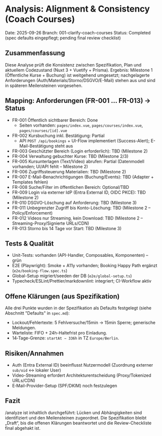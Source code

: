 # Analysis: Alignment & Consistency (Coach Courses)

Date: 2025-09-26
Branch: 001-clarify-coach-courses
Status: Completed (spec defaults eingepflegt; pending final review checklist)

## Zusammenfassung

Diese Analyse prüft die Konsistenz zwischen Spezifikation, Plan und aktuellem Codezustand (Nuxt 3 + Vuetify + Prisma). Ergebnis: Milestone 1 (Öffentliche Kurse + Buchung) ist weitgehend umgesetzt; nachgelagerte Anforderungen (Auth/Materials/Storno/DSGVO/E-Mail) stehen aus und sind in späteren Meilensteinen vorgesehen.

## Mapping: Anforderungen (FR-001 … FR-013) → Status

- FR-001 Öffentlich sichtbarer Bereich: Done
  - Seiten vorhanden: `pages/index.vue`, `pages/courses/index.vue`, `pages/courses/[id].vue`
- FR-002 Kursbuchung inkl. Bestätigung: Partial
  - API `POST /api/bookings` + UI-Flow implementiert (Success-Alert); E-Mail-Bestätigung steht aus
- FR-003 Geschützter Bereich (Login erforderlich): TBD (Milestone 2)
- FR-004 Verwaltung gebuchter Kurse: TBD (Milestone 2/3)
- FR-005 Kursunterlagen (Text/Video) abrufen: Partial (Datenmodell vorhanden; UI/API fehlt – Milestone 2)
- FR-006 Zugriffssteuerung Materialien: TBD (Milestone 2)
- FR-007 E-Mail-Benachrichtigungen (Buchung/Events): TBD (Adapter + Templates fehlen)
- FR-008 Suche/Filter im öffentlichen Bereich: Optional/TBD
- FR-009 Login via externer IdP (Entra External ID, OIDC PKCE): TBD (Milestone 2)
- FR-010 DSGVO-Löschung auf Anforderung: TBD (Milestone 3)
- FR-011 Unbegrenzter Zugriff bis Konto-Löschung: TBD (Milestone 2 – Policy/Enforcement)
- FR-012 Videos nur Streaming, kein Download: TBD (Milestone 2 – Streaming-Proxy/Signierte URLs/CDN)
- FR-013 Storno bis 14 Tage vor Start: TBD (Milestone 3)

## Tests & Qualität

- Unit-Tests: vorhanden (API-Handler, Composables, Komponenten) – grün
- E2E (Playwright): Smoke + A11y vorhanden; Booking Happy Path ergänzt (`e2e/booking-flow.spec.ts`)
- Global-Setup migriert/seeden der DB (`e2e/global-setup.ts`)
- Typecheck/ESLint/Prettier/markdownlint: integriert; CI-Workflow aktiv

## Offene Klärungen (aus Spezifikation)

Alle drei Punkte wurden in der Spezifikation als Defaults festgelegt (siehe Abschnitt "Defaults" in `spec.md`):

- Lockout/Fehlertexte: 5 Fehlversuche/15min → 15min Sperre; generische Meldungen.
- Warteliste: FIFO + 24h-Haltefrist pro Einladung.
- 14‑Tage-Grenze: `startAt − 336h` in TZ `Europe/Berlin`.

## Risiken/Annahmen

- Auth (Entra External ID) beeinflusst Nutzermodell (Zuordnung externer `sub/oid` ↔ lokaler User)
- Video-Streaming erfordert Architekturentscheidung (Proxy/Tokenized URLs/CDN)
- E‑Mail-Provider-Setup (SPF/DKIM) noch festzulegen

## Fazit

/analyze ist inhaltlich durchgeführt: Lücken und Abhängigkeiten sind identifiziert und den Meilensteinen zugeordnet. Die Spezifikation bleibt „Draft“, bis die offenen Klärungen beantwortet und die Review-Checkliste final abgehakt ist.
